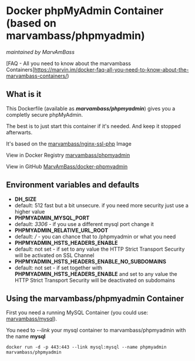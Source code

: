 # Docker phpMyAdmin Container (based on marvambass/phpmyadmin)
_maintained by MarvAmBass_

[FAQ - All you need to know about the marvambass Containers]https://marvin.im/docker-faq-all-you-need-to-know-about-the-marvambass-containers/)

## What is it

This Dockerfile (available as ___marvambass/phpmyadmin___) gives you a completly secure phpMyAdmin.

The best is to just start this container if it's needed. And keep it stopped afterwarts.

It's based on the [marvambass/nginx-ssl-php](https://registry.hub.docker.com/u/marvambass/nginx-ssl-php/) Image

View in Docker Registry [marvambass/phpmyadmin](https://registry.hub.docker.com/u/marvambass/phpmyadmin/)

View in GitHub [MarvAmBass/docker-phpmyadmin](https://github.com/MarvAmBass/docker-phpmyadmin)

## Environment variables and defaults

* __DH\_SIZE__
 * default: 512 fast but a bit unsecure. if you need more security just use a higher value
* __PHPMYADMIN\_MYSQL\_PORT__
 * default: _3306_ - if you use a different mysql port change it
* __PHPMYADMIN\_RELATIVE\_URL\_ROOT__
 * default: _/_ - you can chance that to /phpmyadmin or what you need
* __PHPMYADMIN\_HSTS\_HEADERS\_ENABLE__
 * default: not set - if set to any value the HTTP Strict Transport Security will be activated on SSL Channel
* __PHPMYADMIN\_HSTS\_HEADERS\_ENABLE\_NO\_SUBDOMAINS__
 * default: not set - if set together with __PHPMYADMIN\_HSTS\_HEADERS\_ENABLE__ and set to any value the HTTP Strict Transport Security will be deactivated on subdomains

## Using the marvambass/phpmyadmin Container

First you need a running MySQL Container (you could use: [marvambass/mysql](https://registry.hub.docker.com/u/marvambass/mysql/)).

You need to _--link_ your mysql container to marvambass/phpmyadmin with the name __mysql__

    docker run -d -p 443:443 --link mysql:mysql --name phpmyadmin marvambass/phpmyadmin
